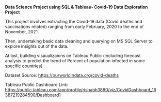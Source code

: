 **Data Science Project using SQL & Tableau- Covid-19 Data Exploration Project**


This project involves extracting the Covid-19 data (Covid deaths and vaccinations related) ranging from early February, 2020 to the end of November, 2021. 

Then, undertaking basic data cleaning and querying on MS SQL Server to explore insights out of the data.  

At last, building visaualizaions on Tableau Public (including forecast analysis to predict the trend of Percent of population infected in some specific countries). 


Dataset Source: https://ourworldindata.org/covid-deaths

Tableau Public Dashboard Link: https://public.tableau.com/app/profile/rishabh3880/viz/CovidDashboard_16387219284590/Dashboard1
